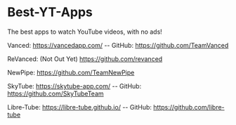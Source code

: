 # Best-YT-Apps
The best apps to watch YouTube videos, with no ads!

Vanced:
https://vancedapp.com/
 --  GitHub: https://github.com/TeamVanced
 
 ReVanced: (Not Out Yet)
 https://github.com/revanced
 
 NewPipe:
 https://github.com/TeamNewPipe
 
SkyTube:
https://skytube-app.com/
  --  GitHub: https://github.com/SkyTubeTeam
  
Libre-Tube:
https://libre-tube.github.io/
  --  GitHub: https://github.com/libre-tube
